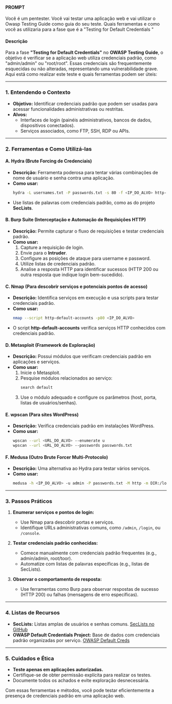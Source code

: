 #### **PROMPT**
Você é um pentester. Você vai testar uma aplicação web e vai utilizar o Owasp Testing Guide como guia do seu teste. Quais ferramentas e como você as utilizaria para a fase que é a "Testing for Default Credentials "

#### **Descrição**
Para a fase **"Testing for Default Credentials"** no **OWASP Testing Guide**, o objetivo é verificar se a aplicação web utiliza credenciais padrão, como "admin/admin" ou "root/root". Essas credenciais são frequentemente esquecidas ou não alteradas, representando uma vulnerabilidade grave. Aqui está como realizar este teste e quais ferramentas podem ser úteis:

---

### **1. Entendendo o Contexto**
- **Objetivo:** Identificar credenciais padrão que podem ser usadas para acessar funcionalidades administrativas ou restritas.
- **Alvos:** 
  - Interfaces de login (painéis administrativos, bancos de dados, dispositivos conectados).
  - Serviços associados, como FTP, SSH, RDP ou APIs.

---

### **2. Ferramentas e Como Utilizá-las**

#### **A. Hydra (Brute Forcing de Credenciais)**
- **Descrição:** Ferramenta poderosa para tentar várias combinações de nome de usuário e senha contra uma aplicação.
- **Como usar:**
  ```bash
  hydra -L usernames.txt -P passwords.txt -s 80 -f <IP_DO_ALVO> http-form-post "/login.php:username=^USER^&password=^PASS^:F=Invalid credentials"
  ```
- Use listas de palavras com credenciais padrão, como as do projeto **SecLists**.

#### **B. Burp Suite (Interceptação e Automação de Requisições HTTP)**
- **Descrição:** Permite capturar o fluxo de requisições e testar credenciais padrão.
- **Como usar:**
  1. Capture a requisição de login.
  2. Envie para o **Intruder**.
  3. Configure as posições de ataque para username e password.
  4. Utilize listas de credenciais padrão.
  5. Analise a resposta HTTP para identificar sucessos (HTTP 200 ou outra resposta que indique login bem-sucedido).

#### **C. Nmap (Para descobrir serviços e potenciais pontos de acesso)**
- **Descrição:** Identifica serviços em execução e usa scripts para testar credenciais padrão.
- **Como usar:**
  ```bash
  nmap --script http-default-accounts -p80 <IP_DO_ALVO>
  ```
- O script **http-default-accounts** verifica serviços HTTP conhecidos com credenciais padrão.

#### **D. Metasploit (Framework de Exploração)**
- **Descrição:** Possui módulos que verificam credenciais padrão em aplicações e serviços.
- **Como usar:**
  1. Inicie o Metasploit.
  2. Pesquise módulos relacionados ao serviço:
     ```bash
     search default
     ```
  3. Use o módulo adequado e configure os parâmetros (host, porta, listas de usuários/senhas).

#### **E. wpscan (Para sites WordPress)**
- **Descrição:** Verifica credenciais padrão em instalações WordPress.
- **Como usar:**
  ```bash
  wpscan --url <URL_DO_ALVO> --enumerate u
  wpscan --url <URL_DO_ALVO> --passwords passwords.txt
  ```

#### **F. Medusa (Outro Brute Forcer Multi-Protocolo)**
- **Descrição:** Uma alternativa ao Hydra para testar vários serviços.
- **Como usar:**
  ```bash
  medusa -h <IP_DO_ALVO> -u admin -P passwords.txt -M http -m DIR:/login.php
  ```

---

### **3. Passos Práticos**
1. **Enumerar serviços e pontos de login:**
   - Use Nmap para descobrir portas e serviços.
   - Identifique URLs administrativas comuns, como `/admin`, `/login`, ou `/console`.

2. **Testar credenciais padrão conhecidas:**
   - Comece manualmente com credenciais padrão frequentes (e.g., admin/admin, root/toor).
   - Automatize com listas de palavras específicas (e.g., listas de SecLists).

3. **Observar o comportamento de resposta:**
   - Use ferramentas como Burp para observar respostas de sucesso (HTTP 200) ou falhas (mensagens de erro específicas).

---

### **4. Listas de Recursos**
- **SecLists:** Listas amplas de usuários e senhas comuns. [SecLists no GitHub](https://github.com/danielmiessler/SecLists)
- **OWASP Default Credentials Project:** Base de dados com credenciais padrão organizadas por serviço. [OWASP Default Creds](https://github.com/OWASP/owasp-mstg)

---

### **5. Cuidados e Ética**
- **Teste apenas em aplicações autorizadas.**
- Certifique-se de obter permissão explícita para realizar os testes.
- Documente todos os achados e evite exploração desnecessária.

Com essas ferramentas e métodos, você pode testar eficientemente a presença de credenciais padrão em uma aplicação web.